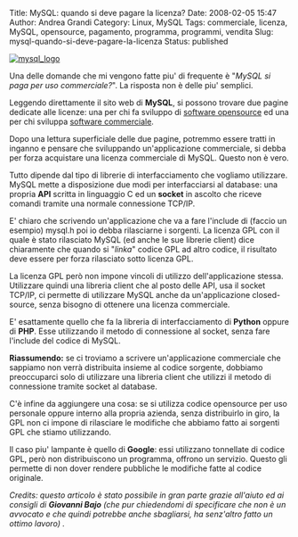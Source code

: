Title: MySQL: quando si deve pagare la licenza?
Date: 2008-02-05 15:47
Author: Andrea Grandi
Category: Linux, MySQL
Tags: commerciale, licenza, MySQL, opensource, pagamento, programma, programmi, vendita
Slug: mysql-quando-si-deve-pagare-la-licenza
Status: published

[![mysql\_logo]({static}/images/2008/02/mysql_logo.thumbnail.jpg)]()

Una delle domande che mi vengono fatte piu' di frequente è "*MySQL si paga
per uso commerciale?*". La risposta non è delle piu' semplici.

Leggendo direttamente il sito web di **MySQL**, si possono trovare due
pagine dedicate alle licenze: una per chi fa sviluppo di [software opensource](http://www.mysql.com/company/legal/licensing/opensource-license.html)
ed una per chi sviluppa [software commerciale](http://www.mysql.com/company/legal/licensing/commercial-license.html).

Dopo una lettura superficiale delle due pagine, potremmo essere tratti
in inganno e pensare che sviluppando un'applicazione commerciale, si
debba per forza acquistare una licenza commerciale di MySQL. Questo non
è vero.

Tutto dipende dal tipo di librerie di interfacciamento che vogliamo
utilizzare. MySQL mette a disposizione due modi per interfacciarsi al
database: una propria **API** scritta in linguaggio C ed un **socket**
in ascolto che riceve comandi tramite una normale connessione TCP/IP.

E' chiaro che scrivendo un'applicazione che va a fare l'include di
(faccio un esempio) mysql.h poi io debba rilasciarne i sorgenti. La
licenza GPL con il quale è stato rilasciato MySQL (ed anche le sue
librerie client) dice chiaramente che quando si "*linka*" codice GPL ad
altro codice, il risultato deve essere per forza rilasciato sotto
licenza GPL.

La licenza GPL però non impone vincoli di utilizzo dell'applicazione
stessa. Utilizzare quindi una libreria client che al posto delle API,
usa il socket TCP/IP, ci permette di utilizzare MySQL anche da
un'applicazione closed-source, senza bisogno di ottenere una licenza
commerciale.

E' esattamente quello che fa la libreria di interfacciamento di
**Python** oppure di **PHP**. Esse utilizzando il metodo di connessione
al socket, senza fare l'include del codice di MySQL.

**Riassumendo:** se ci troviamo a scrivere un'applicazione commerciale
che sappiamo non verrà distribuita insieme al codice sorgente, dobbiamo
preoccuparci solo di utilizzare una libreria client che utilizzi il
metodo di connessione tramite socket al database.

C'è infine da aggiungere una cosa: se si utilizza codice opensource per
uso personale oppure interno alla propria azienda, senza distribuirlo in
giro, la GPL non ci impone di rilasciare le modifiche che abbiamo fatto
ai sorgenti GPL che stiamo utilizzando.

Il caso piu' lampante è quello di **Google**: essi utilizzano tonnellate
di codice GPL, però non distribuiscono un programma, offrono un
servizio. Questo gli permette di non dover rendere pubbliche le
modifiche fatte al codice originale.

*Credits: questo articolo è stato possibile in gran parte grazie
all'aiuto ed ai consigli di **Giovanni Bajo** (che pur chiedendomi di
specificare che non è un avvocato e che quindi potrebbe anche
sbagliarsi, ha senz'altro fatto un ottimo lavoro) .*
